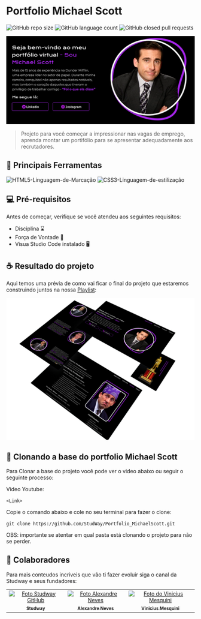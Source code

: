# Portfolio Michael Scott


![GitHub repo size](https://img.shields.io/github/repo-size/StudWay/Portfolio_MichaelScott?style=flat&logo=gitlab&label=Repo%20Size)
![GitHub language count](https://img.shields.io/github/languages/count/Studway/Portfolio_MichaelScott?style=flat&logo=gitlab&label=Linguagens)
![GitHub closed pull requests](https://img.shields.io/github/issues-pr-closed-raw/studway/Portfolio_MichaelScott?style=flat&logo=gitlab&label=PR%20Closed)

<img src=".Readme/capa.png" alt="capa">

> Projeto para você começar a impressionar nas vagas de emprego, aprenda montar um portifólio para se apresentar adequadamente aos recrutadores.

## 💼 Principais Ferramentas

![HTML5-Linguagem-de-Marcação](https://img.shields.io/badge/HTML5-E34F26?style=for-the-badge&logo=html5&logoColor=white
)
![CSS3-Linguagem-de-estilização](https://img.shields.io/badge/CSS3-1572B6?style=for-the-badge&logo=css3&logoColor=white
)

## 💻 Pré-requisitos

Antes de começar, verifique se você atendeu aos seguintes requisitos:

* Disciplina ⌛
* Força de  Vontade 💪
* Visua Studio Code instalado 🖥️

## ☕ Resultado do projeto

Aqui temos uma prévia de como vai ficar o final do projeto que estaremos construindo juntos na nossa [Playlist](https://youtube.com/playlist?list=PLPi2jprGhwsLVSknDc84yL3bDxgj5kkQ2&si=Vl_vOCBCbVejPbwL):

![Previa](.Readme/previa.png)


## 🚀 Clonando a base do portfolio Michael Scott

Para Clonar a base do projeto você pode ver o video abaixo ou seguir o seguinte processo:

Video Youtube:
```
<Link>
```

Copie o comando abaixo e cole no seu terminal para fazer o clone:

```
git clone https://github.com/StudWay/Portfolio_MichaelScott.git
```

OBS: importante se atentar em qual pasta está clonando o projeto para não se perder.

## 🤝 Colaboradores

Para mais conteudos incriveis que vão ti fazer evoluir siga o canal da Studway e seus fundadores:

<table>
  <tr>
    <td align="center">
      <a href="https://www.youtube.com/@stud-way">
        <img src="https://avatars.githubusercontent.com/u/133897652?s=400&u=69fdd02a3416c0f9073e2b51c6f6ddaff03284c1&v=4" width="100px;" alt="Foto Studway GitHub"/><br>
        <sub>
          <b>Studway</b>
        </sub>
      </a>
    </td>
    <td align="center">
      <a href="https://www.youtube.com/@Ale-Neves">
        <img src="https://yt3.googleusercontent.com/y3TJ6ZS7_2zwrEtebi0MiO-EAr4DYtti8W0prNZ0D7-ltTxKoXb2J-3thEGaJU27V7RIvVnuJg=s176-c-k-c0x00ffffff-no-rj" width="100px;" alt="Foto Alexandre Neves"/><br>
        <sub>
          <b>Alexandre Neves</b>
        </sub>
      </a>
    </td>
    <td align="center">
      <a href="https://www.youtube.com/@ViniciusMesquini">
        <img src="https://avatars.githubusercontent.com/u/38045128?v=4" width="100px;" alt="Foto do Vinicius Mesquini"/><br>
        <sub>
          <b>Vinicius Mesquini</b>
        </sub>
      </a>
    </td>
  </tr>
</table>
